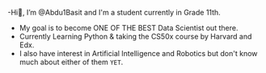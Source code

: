 -Hi👋, I’m @Abdu1Basit and I'm a student currently in Grade 11th.
- My goal is to become ONE OF THE BEST Data Scientist out there.
- Currently Learning Python & taking the CS50x course by Harvard and Edx.
- I also have interest in Artificial Intelligence and Robotics but don't know much about either of them `YET`. 



<!---
Abdu1Basit/Abdu1Basit is a ✨ special ✨ repository because its `README.md` (this file) appears on your GitHub profile.
You can click the Preview link to take a look at your changes.
--->
